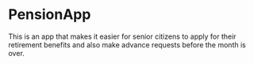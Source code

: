 # PensionApp
This is an app that makes it easier for senior citizens to apply for their retirement benefits and 
also make advance requests before the month is over.
